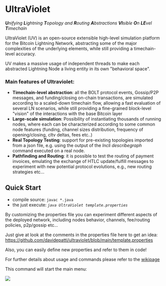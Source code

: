 # UltraViolet

_**U**nifying **L**ightning **T**opology and **R**outing **A**bstractions **VI**sible **O**n **LE**vel **T**imechain_

UltraViolet (UV) is an open-source extensible high-level simulation platform for the Bitcoin
Lightning Network, abstracting some of the major complexities of the underlying elements, while still providing a
timechain-level accuracy.

UV makes a massive usage of independent threads to make each abstracted Lightning Node a living entity in
its own "behavioral space".

### Main features of Ultraviolet:

* **Timechain-level abstraction**: all the BOLT protocol events, Gossip/P2P messages, and funding/closing on-chain
  transactions, are simulated according to a scaled-down timechain flow, allowing a fast evaluation of several LN
  scenarios, while still providing a fine-grained block-level "vision" of the interactions with the base Bitcoin layer
* **Large-scale simulation**: Possibility of instantiating thousands of running nodes, where each can be characterized
  according to some common node features (funding, channel sizes distribution, frequency of opening/closing, cltv
  deltas, fees etc..)
* **Real Topology Testing**: support for pre-existing topologies imported from a json file, e.g. using the output of
  the _lncli describegraph_ command executed on a real node.
* **Pathfinding and Routing**: it is possible to test the routing of payment invoices, emulating the exchange of HTLC
  update/fulfill messages to experiment with new potential protocol evolutions, e.g., new routing strategies etc...

## Quick Start

* compile source: `javac *.java`
* the just execute:  _`java UltraViolet template.properties`_

By customizing the properties file you can experiment different aspects of the deployed network, including nodes behavior, channels,
fee/routing policies, p2p/gossip etc...

Just give at look at the comments in the properties file here to get an idea:
https://github.com/davidepatti/ultraviolet/blob/main/template.properties

Also, you can easily define new properties and refer to them in code!

For further details about usage and commands please refer to the [wikipage](https://github.com/davidepatti/ultraviolet/wiki/UltraViolet-Wiki)


This command will start the main menu:

![](https://user-images.githubusercontent.com/3337669/230136438-e1419961-d2cd-48cd-9983-9d3fc169ce87.png)

